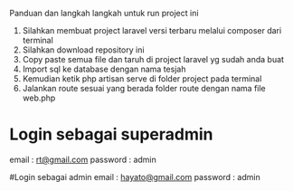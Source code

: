 Panduan dan langkah langkah 
untuk run project ini

1. Silahkan membuat project laravel versi terbaru melalui composer dari terminal
2. Silahkan download repository ini
3. Copy paste semua file dan taruh di project laravel yg sudah anda buat
4. Import sql ke database dengan nama tesjah
5. Kemudian ketik php artisan serve di folder project pada terminal
6. Jalankan route sesuai yang berada folder route dengan nama file web.php

# Login sebagai superadmin
email : rt@gmail.com 
password : admin

#Login sebagai admin
email : hayato@gmail.com
password : admin